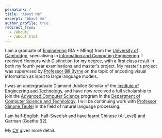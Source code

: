 ```yaml
---
permalink: /
title: "About Me"
excerpt: "About me"
author_profile: true
redirect_from: 
  - /about/
  - /about.html
---
```


I am a graduate of [Engineering](http://www.eng.cam.ac.uk/) (BA + MEng) from the [University of Cambridge](https://www.cam.ac.uk/), specialising in [Information and Computing Engineering](http://www.eng.cam.ac.uk/research/academic-divisions/information-engineering). 
I received Honours with Distinction for my degree, with a first class result in both my fourth year examinations and master's project.
My master's project was supervised by [Professor Bill Byrne](https://sites.google.com/view/bill-byrne/) on the topic of encoding visual information as input to large language models.

I was an undergraduate Diamond Jubilee Scholar of the [Institute of Engineering and Technology](https://www.theiet.org/), and have now received a full scholarship to join the [Advanced Computer Science](https://www.cst.cam.ac.uk/admissions/acs) program in the [Department of Computer Science and Technology](https://www.cst.cam.ac.uk/).
I will be continuing work with [Professor Simone Teufel](https://www.cl.cam.ac.uk/~sht25/) in the field of natural language processing. 

I am half-English, half-Swedish and have learnt Chinese (A-Level) and German (Goethe B2).

My [CV](https://igorsterner.github.io/files/igorsternercv.pdf) gives more detail.